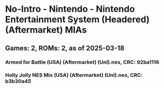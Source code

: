 # No-Intro - Nintendo - Nintendo Entertainment System (Headered) (Aftermarket) MIAs
## Games: 2, ROMs: 2, as of 2025-03-18

### Armed for Battle (USA) (Aftermarket) (Unl).nes, CRC: 92ba1116
### Holly Jolly NES Mix (USA) (Aftermarket) (Unl).nes, CRC: b3b30a45
